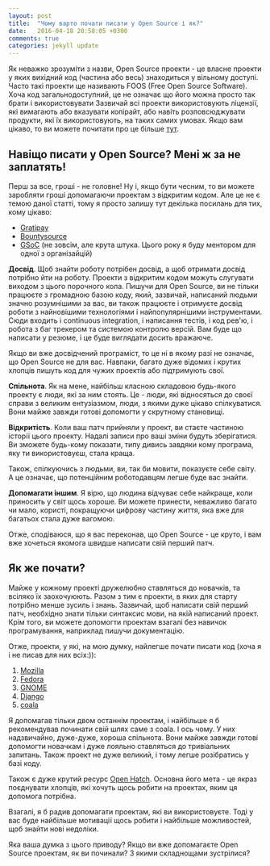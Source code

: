 ```yaml
---
layout: post
title:  "Чому варто почати писати у Open Source і як?"
date:   2016-04-18 20:58:05 +0300
comments: true
categories: jekyll update
---
```


Як неважко зрозуміти з назви, Open Source проекти - це власне проекти у яких вихідний код (частина або весь) знаходиться у вільному доступі.
Часто такі проекти ще називають FOOS (Free Open Source Software).
Хоча код загальнодоступний, це не означає що його можна просто так брати і використовувати
Зазвичай всі проекти використовують ліцензії, які вимагають або вказувати копірайт, або навіть розповсюджувати продукти, які їх
використовують, на таких самих умовах.
Якщо вам цікаво, то ви можете почитати про це більше [тут](http://choosealicense.com/).

## Навіщо писати у Open Source? Мені ж за не заплатять!

Перш за все, гроші - не головне!
Ну і, якщо бути чесним, то ви можете заробляти гроші допомагаючи проектам з відкритим кодом.
Але це не є темою даної статті, тому я просто залишу тут декілька посилань для тих, кому цікаво:

* [Gratipay](https://gratipay.com/)
* [Bountysource](https://www.bountysource.com/)
* [GSoC](https://developers.google.com/open-source/gsoc/) (не зовсім, але крута штука. Цього року я буду ментором для одної з
  організайцій)

**Досвід**. Щоб знайти роботу потрібен досвід, а щоб отримати досвід потрібно йти на роботу. Проекти з відкритим
кодом можуть слугувати виходом з цього порочного кола. Пишучи для Open Source, ви не тільки працюєте з громадною базою
коду, який, зазвичай, написаний людьми значно розумнішими за вас, ви також працюєте і отримуєте досвід роботи з найновішими
технологіями і найпопулярнішими інструментами. Сюди входить і continuous integration, і написання тестів, і код рев'ю, і робота з баг
трекером та системою контролю версій. Вам буде що написати у резюме, і це буде виглядати досить вражаюче.

Якщо ви вже досвідчений програміст, то це ні в якому разі не означає, що Open Source не для вас. Навпаки,
багато дуже відомих і крутих хлопців пишуть код для чужих проектів або підтримують свої.

**Спільнота**. Як на мене, найбільш класною складовою будь-якого проекту є люди, які за ним стоять. Це - люди, які відносяться 
до своєї справи з великим ентузіазмом, люди, з якими дуже цікаво спілкуватися. Вони майже завжди готові допомогти у скрутному
становищі.

**Відкритість**. Коли ваш патч прийняли у проект, ви стаєте частиною історії цього проекту. Надалі записи про ваші зміни
будуть зберігатися. Ви зможете будь-кому показати, типу дивись завдяки кому програма, яку ти використовуєш, стала краща.

Також, спілкуючись з людьми, ви, так би мовити, показуєте себе світу. А це означає, що потенційним роботодавцям легше
буде вас знайти.

**Допомагати іншим**. Я вірю, що людина відчуває себе найкраще, коли приносить у світ щось хороше. Ви можете принести, неважливо
багато чи мало, користі, покращуючи цифрову частину життя, яка вже для багатьох стала дуже вагомою.

Отже, сподіваюся, що я вас переконав, що Open Source - це круто, і вам вже хочеться якомога швидше написати свій перший патч.

## Як же почати?

Майже у кожному проекті дружелюбно ставляться до новачків, та всіляко їх заохочуюють. Разом з тим є проекти, в яких для старту 
потрібно менше зусиль і знань. Зазвичай, щоб написати свій перший патч, необхідно знати тільки синтаксис мови, на якій
написаний проект. Крім того, ви можете допомогти проектам взагалі без навичок програмування, наприклад пишучи
документацію.

Отже, проекти, у які, на мою думку, найлегше почати писати код (хоча я і не писав для них всіх:)):

1. [Mozilla](https://developer.mozilla.org/en-US/docs/Mozilla/Developer_guide/Introduction)
2. [Fedora](https://fedoraproject.org/wiki/Contribute)
3. [GNOME](https://wiki.gnome.org/Newcomers)
4. [Django](https://docs.djangoproject.com/en/dev/internals/contributing/)
5. [coala](http://coala.readthedocs.org/en/latest/Getting_Involved/Newcomers.html)

Я допомагав тільки двом останнім проектам, і найбільше я б рекомендував починати свій шлях саме з coala. І ось
чому. У них надзвичайно, дуже-дуже, хороша спільнота. Вони майже завжди готові допомогти новачкам і дуже лояльно
ставляться до тривіальних запитань. Також проект не дуже великий, і тому легше розібратись у базі коду.

Також є дуже крутий ресурс [Open Hatch](https://openhatch.org/). Основна його мета - це якраз поєднувати хлопців, які хочуть щось
робити на проектах, яким ця допомога потрібна.

Взагалі, я б радив допомагати проектам, які ви використовуєте. Тоді у вас буде найбільше мотивації щось робити і
найбільше можливостей, щоб знайти нові недоліки.

Яка ваша думка з цього приводу? Якщо ви вже допомагаєте Open Source проектам, як ви починали? З якими складнощами
зустрілися?
